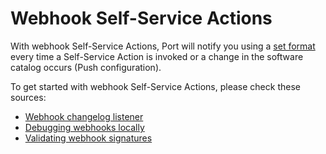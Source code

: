 # Webhook Self-Service Actions

With webhook Self-Service Actions, Port will notify you using a [set format](../../../platform-overview/self-service-actions/port-execution-architecture/port-execution-webhook.md) every time a Self-Service Action is invoked or a change in the software catalog occurs (Push configuration).

To get started with webhook Self-Service Actions, please check these sources:

- [Webhook changelog listener](./changelog-listener.md)
- [Debugging webhooks locally](./local-debugging-webhook.md)
- [Validating webhook signatures](./signature-verification.md)
